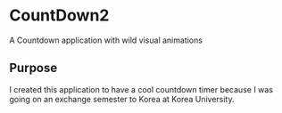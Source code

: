 # CountDown2
A Countdown application with wild visual animations

## Purpose
I created this application to have a cool countdown timer because I was going on an exchange semester to Korea at Korea University. 

